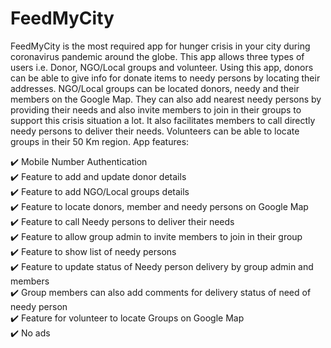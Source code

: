 # FeedMyCity

FeedMyCity is the most required app for hunger crisis in your city during coronavirus pandemic around the globe. This app allows three types of users i.e. Donor, NGO/Local groups and volunteer. Using this app, donors can be able to give info for donate items to needy persons by locating their addresses. NGO/Local groups can be located donors, needy and their members on the Google Map. They can also add nearest needy persons by providing their needs and also invite members to join in their groups to support this crisis situation a lot. It also facilitates members to call directly needy persons to deliver their needs. Volunteers can be able to locate groups in their 50 Km region.
App features:

✔️ Mobile Number Authentication   
✔️ Feature to add and update donor details    
✔️ Feature to add NGO/Local groups details    
✔️ Feature to locate donors, member and needy persons on Google Map   
✔️ Feature to call Needy persons to deliver their needs   
✔️ Feature to allow group admin to invite members to join in their group    
✔️ Feature to show list of needy persons    
✔️ Feature to update status of Needy person delivery by group admin and members   
✔️ Group members can also add comments for delivery status of need of needy person    
✔️ Feature for volunteer to locate Groups on Google Map        
✔️ No ads
